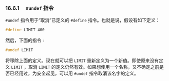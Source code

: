 ### 16.6.1　 `#undef` 指令

`#undef` 指令用于“取消”已定义的 `#define` 指令。也就是说，假设有如下定义：

```css
#define LIMIT 400
```

然后，下面的指令 `:`

```css
#undef LIMIT
```

将移除上面的定义。现在就可以把 `LIMIT` 重新定义为一个新值。即使原来没有定义 `LIMIT` ，取消 `LIMIT` 的定义仍然有效。如果想使用一个名称，又不确定之前是否已经用过，为安全起见，可以用 `#undef` 指令取消该名字的定义。

